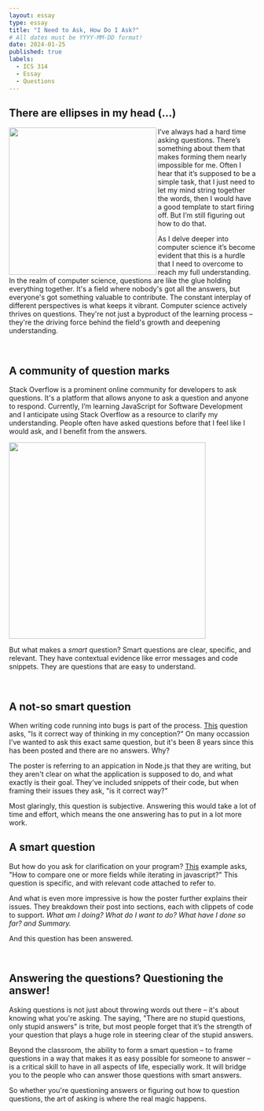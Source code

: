 ```yaml
---
layout: essay
type: essay
title: "I Need to Ask, How Do I Ask?"
# All dates must be YYYY-MM-DD format!
date: 2024-01-25
published: true
labels:
  - ICS 314
  - Essay
  - Questions
---
```



## There are ellipses in my head (...)

<img align = "left" width="300px"  src= "https://github.com/mvchaella/mvchaella.github.io/assets/131205465/e135a716-d3b4-49b1-a5ea-b7fa9b41dd2f">

I’ve always had a hard time asking questions. There’s something about them that makes forming them nearly impossible for me. Often I hear that it’s supposed to be a simple task, that I just need to let my mind string together the words, then I would have a good template to start firing off. But I’m still figuring out how to do that.

As I delve deeper into computer science it’s become evident that this is a hurdle that I need to overcome to reach my full understanding. In the realm of computer science, questions are like the glue holding everything together. It's a field where nobody's got all the answers, but everyone's got something valuable to contribute. The constant interplay of different perspectives is what keeps it vibrant. Computer science actively thrives on questions. They're not just a byproduct of the learning process – they're the driving force behind the field's growth and deepening understanding.


<br>


## A community of question marks

Stack Overflow is a prominent online community for developers to ask questions. It's a platform that allows anyone to ask a question and anyone to respond. Currently, I’m learning JavaScript for Software Development and I anticipate using Stack Overflow as a resource to clarify my understanding. People often have asked questions before that I feel like I would ask, and I benefit from the answers. 

<img align = "center" width="400px"  src= "https://github.com/mvchaella/mvchaella.github.io/assets/131205465/182741ce-8652-4ca5-87a0-2b3566ab86e1">

But what makes a *smart* question? Smart questions are clear, specific, and relevant. They have contextual evidence like error messages and code snippets. They are questions that are easy to understand. 


<br> 

## A not-so smart question 

When writing code running into bugs is part of the process. [This](https://stackoverflow.com/questions/34373988/is-it-correct-way-of-thinking-in-my-conception) question asks, "Is it correct way of thinking in my conception?" On many occassion I've wanted to ask this exact same question, but it's been 8 years since this has been posted and there are no answers. Why?

The poster is referring to an appication in Node.js that they are writing, but they aren't clear on what the application is supposed to do, and what exactly is their goal. They've included snippets of their code, but when framing their issues they ask, "is it correct way?" 

Most glaringly, this question is subjective. Answering this would take a lot of time and effort, which means the one answering has to put in a lot more work.

## A smart question

But how do you ask for clarification on your program? [This](https://stackoverflow.com/questions/71971688/how-to-compare-one-or-more-fields-while-iterating-in-javascript) example asks, "How to compare one or more fields while iterating in javascript?" This question is specific, and with relevant code attached to refer to.

And what is even more impressive is how the poster further explains their issues. They breakdown their post into sections, each with clippets of code to support. *What am I doing? What do I want to do? What have I done so far? and Summary.* 

And this question has been answered.

<br>

## Answering the questions? Questioning the answer!

Asking questions is not just about throwing words out there – it's about knowing what you're asking. The saying, "There are no stupid questions, only stupid answers" is trite, but most people forget that it’s the strength of your question that plays a huge role in steering clear of the stupid answers.

Beyond the classroom, the ability to form a smart question – to frame questions in a way that makes it as easy possible for someone to answer – is a critical skill to have in all aspects of life, especially work. It will bridge you to the people who can answer those questions with smart answers.

So whether you're questioning answers or figuring out how to question questions, the art of asking is where the real magic happens.




